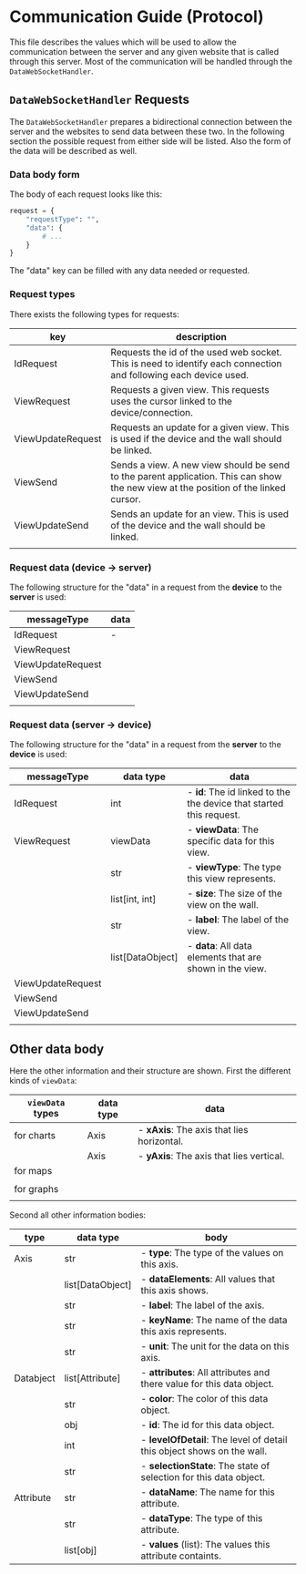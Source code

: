 # Communication Guide (Protocol)

This file describes the values which will be used to allow the communication between the server and any given website
that is called through this server. Most of the communication will be handled through the `DataWebSocketHandler`.

## `DataWebSocketHandler` Requests

The `DataWebSocketHandler` prepares a bidirectional connection between the server and the websites to send data between 
these two. In the following section the possible request from either side will be listed. Also the form of the data will
be described as well.

### Data body form

The body of each request looks like this:
```python
request = {
    "requestType": "",
    "data": {
        # ...
    }
}
```
The "data" key can be filled with any data needed or requested.

### Request types

There exists the following types for requests:

| key               | description                                                                                                                         |
|-------------------|-------------------------------------------------------------------------------------------------------------------------------------|
| IdRequest         | Requests the id of the used web socket. This is need to identify each connection and following each device used.                    |
| ViewRequest       | Requests a given view. This requests uses the cursor linked to the device/connection.                                               |
| ViewUpdateRequest | Requests an update for a given view. This is used if the device and the wall should be linked.                                      |
| ViewSend          | Sends a view. A new view should be send to the parent application. This can show the new view at the position of the linked cursor. |
| ViewUpdateSend    | Sends an update for an view. This is used of the device and the wall should be linked.                                              |
|                   |                                                                                                                                     |

### Request data (device -> server)

The following structure for the "data" in a request from the **device** to the **server** is used:

| messageType       | data                                                                 |
|-------------------|----------------------------------------------------------------------|
| IdRequest         | -                                                                    |
| ViewRequest       |                                                                      |
| ViewUpdateRequest |                                                                      |
| ViewSend          |                                                                      |
| ViewUpdateSend    |                                                                      |
|                   |                                                                      |

### Request data (server -> device)

The following structure for the "data" in a request from the **server** to the **device** is used:

| messageType       | data type        | data                                                                 |
|-------------------|------------------|----------------------------------------------------------------------|
| IdRequest         | int              | - **id**: The id linked to the the device that started this request. |
| ViewRequest       | viewData         | - **viewData**: The specific data for this view.                     |
|                   | str              | - **viewType**: The type this view represents.                       |
|                   | list[int, int]   | - **size**: The size of the view on the wall.                        |
|                   | str              | - **label**: The label of the view.                                  |
|                   | list[DataObject] | - **data**: All data elements that are shown in the view.            |
| ViewUpdateRequest |                  |                                                                      |
| ViewSend          |                  |                                                                      |
| ViewUpdateSend    |                  |                                                                      |
|                   |                  |                                                                      |

## Other data body

Here the other information and their structure are shown.
First the different kinds of `viewData`:

| `viewData` types | data type | data                                        |
|------------------|-----------|---------------------------------------------|
| for charts       | Axis      | - **xAxis**: The axis that lies horizontal. |
|                  | Axis      | - **yAxis**: The axis that lies vertical.   |
| for maps         |           |                                             |
|                  |           |                                             |
| for graphs       |           |                                             |
|                  |           |                                             |

Second all other information bodies:


| type      | data type        | body                                                                    |
|-----------|------------------|-------------------------------------------------------------------------|
| Axis      | str              | - **type**: The type of the values on this axis.                        |
|           | list[DataObject] | - **dataElements**: All values that this axis shows.                    |
|           | str              | - **label**: The label of the axis.                                     |
|           | str              | - **keyName**: The name of the data this axis represents.               |
|           | str              | - **unit**: The unit for the data on this axis.                         |
| Databject | list[Attribute]  | - **attributes**: All attributes and there value for this data object.  |
|           | str              | - **color**: The color of this data object.                             |
|           | obj              | - **id**: The id for this data object.                                  |
|           | int              | - **levelOfDetail**: The level of detail this object shows on the wall. |
|           | str              | - **selectionState**: The state of selection for this data object.      |
| Attribute | str              | - **dataName**: The name for this attribute.                            |
|           | str              | - **dataType**: The type of this attribute.                             |
|           | list[obj]        | - **values** (list): The values this attribute containts.               |